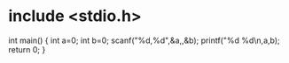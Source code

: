 # include <stdio.h>
 
 int main()
 { 
 int a=0;
 int b=0;
 scanf("%d,%d",&a,,&b);
 printf("%d %d\n,a,b);
 return 0;
 }
